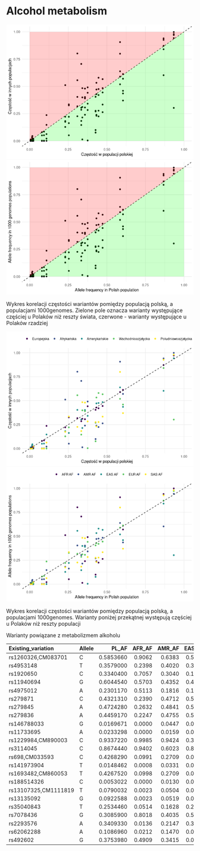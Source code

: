 Alcohol metabolism
================

![](alko_files/figure-gfm/scatter_plot_two_colors-1.png)<!-- -->![](alko_files/figure-gfm/scatter_plot_two_colors-2.png)<!-- -->

Wykres korelacji częstości wariantów pomiędzy populacją polską, a
populacjami 1000genomes. Zielone pole oznacza warianty występujące
częściej u Polaków niż reszty świata, czerwone - warianty występujące u
Polaków rzadziej

![](alko_files/figure-gfm/multiple_colors-1.png)<!-- -->![](alko_files/figure-gfm/multiple_colors-2.png)<!-- -->

Wykres korelacji częstości wariantów pomiędzy populacją polską, a
populacjami 1000genomes. Warianty poniżej przekątnej występują częściej
u Polaków niż reszty populacji

Warianty powiązane z metabolizmem alkoholu

| Existing\_variation  | Allele |    PL\_AF | AFR\_AF | AMR\_AF | EAS\_AF | EUR\_AF | SAS\_AF |
|:---------------------|:-------|----------:|--------:|--------:|--------:|--------:|--------:|
| rs1260326,CM083701   | C      | 0.5853660 |  0.9062 |  0.6383 |  0.5188 |  0.5895 |  0.7996 |
| rs4953148            | T      | 0.3579000 |  0.2398 |  0.4020 |  0.3899 |  0.3062 |  0.4796 |
| rs1920650            | C      | 0.3340400 |  0.7057 |  0.3040 |  0.1458 |  0.2853 |  0.1830 |
| rs11940694           | G      | 0.6044540 |  0.5703 |  0.4352 |  0.4593 |  0.6123 |  0.3701 |
| rs4975012            | A      | 0.2301170 |  0.5113 |  0.1816 |  0.1280 |  0.2217 |  0.1748 |
| rs279871             | C      | 0.4321310 |  0.2390 |  0.4712 |  0.5327 |  0.4284 |  0.2311 |
| rs279845             | A      | 0.4724280 |  0.2632 |  0.4841 |  0.5665 |  0.4443 |  0.3333 |
| rs279836             | A      | 0.4459170 |  0.2247 |  0.4755 |  0.5794 |  0.4205 |  0.2771 |
| rs146788033          | G      | 0.0169671 |  0.0000 |  0.0447 |  0.0010 |  0.0249 |  0.0031 |
| rs11733695           | A      | 0.0233298 |  0.0000 |  0.0159 |  0.0010 |  0.0070 |  0.0204 |
| rs1229984,CM890003   | C      | 0.9337220 |  0.9985 |  0.9424 |  0.3026 |  0.9712 |  0.9796 |
| rs3114045            | C      | 0.8674440 |  0.9402 |  0.6023 |  0.8403 |  0.8718 |  0.9264 |
| rs698,CM033593       | C      | 0.4268290 |  0.0991 |  0.2709 |  0.0764 |  0.4046 |  0.2761 |
| rs141973904          | T      | 0.0148462 |  0.0008 |  0.0331 |  0.0010 |  0.0159 |  0.0010 |
| rs1693482,CM860053   | T      | 0.4267520 |  0.0998 |  0.2709 |  0.0764 |  0.4046 |  0.2751 |
| rs188514326          | C      | 0.0053022 |  0.0000 |  0.0130 |  0.0000 |  0.0040 |  0.0010 |
| rs13107325,CM1111819 | T      | 0.0790032 |  0.0023 |  0.0504 |  0.0000 |  0.0795 |  0.0000 |
| rs13135092           | G      | 0.0922588 |  0.0023 |  0.0519 |  0.0000 |  0.0855 |  0.0000 |
| rs35040843           | T      | 0.2534460 |  0.0514 |  0.1628 |  0.2212 |  0.3260 |  0.3344 |
| rs7078436            | G      | 0.3085900 |  0.8018 |  0.4035 |  0.5565 |  0.3171 |  0.2260 |
| rs2293576            | A      | 0.3409330 |  0.0136 |  0.2147 |  0.3988 |  0.3111 |  0.4836 |
| rs62062288           | A      | 0.1086960 |  0.0212 |  0.1470 |  0.0010 |  0.2366 |  0.0624 |
| rs492602             | G      | 0.3753980 |  0.4909 |  0.3415 |  0.0040 |  0.4414 |  0.2832 |

<!-- 2. Polish vs gnomAD Non-Finnish European for 23 variants with know association: -->
<!-- ```{r known_variants_plot, echo=FALSE} -->
<!-- alko_df %>% filter(Association=='confirmed') %>% -->
<!--   ggplot(aes(y=PL_AF,x=as.numeric(EUR_AF))) +  -->
<!--   geom_point(col="#48C095") +  -->
<!--   geom_smooth(method = 'lm',se=F,col='#27384A',formula = 'y~x') + -->
<!--   theme_classic() +  -->
<!--   xlab('gnomAD3g_AF_NFE') + -->
<!--   ylab('AF in PL population')  -->
<!-- ``` -->
<!-- \newpage -->
<!-- 3. Top 10 and bottom 10 between Polish and gnomAD Non Finnish European for all genes -->
<!-- ```{r, 10_diff_barplot, echo=FALSE, message=F} -->
<!-- af_outlier_gnomad %>% -->
<!--   ggplot(aes(x=nfe_diff*100,y = reorder(Existing_variation,-nfe_diff*100))) +  -->
<!--   geom_bar(stat = 'identity',fill='#48C095') + theme_classic() + -->
<!--   ylab('rsid ') + xlab('Difference between AF in Polish and European populations') + -->
<!--   geom_text(aes(label=paste(round(nfe_diff*100),'%'))) + -->
<!--   xlim(c(-100,100)) -->
<!-- ``` -->
<!-- \newpage -->
<!-- 4. Differences between Polish and gnomAD Non Finnish European for associated variants -->
<!-- ```{r, known_diff_barplot, echo=FALSE, message=F} -->
<!-- alko_df%>% filter(Association=='confirmed') %>% -->
<!--   ggplot(aes(x=nfe_diff*100,y = reorder(Existing_variation,-nfe_diff*100))) +  -->
<!--   geom_bar(stat = 'identity',fill='#48C095') + theme_classic() + -->
<!--   ylab('rsid ') + xlab('Difference between AF in Polish and European populations') + -->
<!--   geom_text(aes(label=paste(round(nfe_diff*100,2),'%'))) + -->
<!--   xlim(c(-10,10)) -->
<!-- ``` -->
